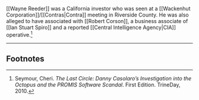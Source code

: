 [[Wayne Reeder]] was a California investor who was seen at a [[Wackenhut Corporation]]/[[Contras|Contra]] meeting in Riverside County. He was also alleged to have associated with [[Robert Corson]], a business associate of [[Ian Stuart Spiro]] and a reported [[Central Intelligence Agency|CIA]] operative.[^1]

---
## Footnotes

[^1]: Seymour, Cheri. *The Last Circle: Danny Casolaro’s Investigation into the Octopus and the PROMIS Software Scandal*. First Edition. TrineDay, 2010.